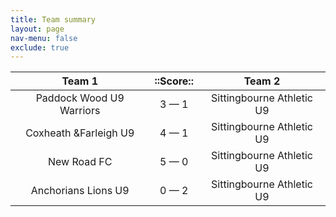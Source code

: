 ```yaml
---
title: Team summary
layout: page
nav-menu: false
exclude: true
---
```




|          Team 1          |  ::Score::  |          Team 2           |
|:------------------------:|:-----------:|:-------------------------:|
| Paddock Wood U9 Warriors | 3 &mdash; 1 | Sittingbourne Athletic U9 |
|  Coxheath &Farleigh U9   | 4 &mdash; 1 | Sittingbourne Athletic U9 |
|       New Road FC        | 5 &mdash; 0 | Sittingbourne Athletic U9 |
|   Anchorians Lions U9    | 0 &mdash; 2 | Sittingbourne Athletic U9 |

 <br /><br /><br />